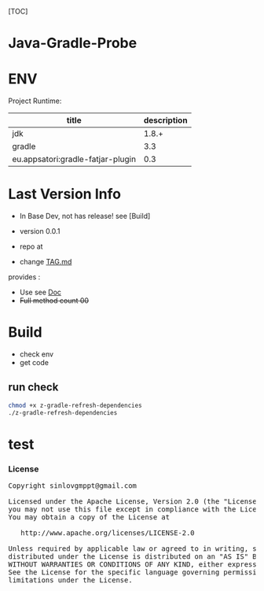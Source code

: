 [TOC]

# Java-Gradle-Probe

# ENV

Project Runtime:

|title|description|
|-----|-----------|
|jdk|1.8.+|
|gradle|3.3|
|eu.appsatori:gradle-fatjar-plugin|0.3|


# Last Version Info

- In Base Dev, not has release! see [Build]

- version 0.0.1
- repo at
- change [TAG.md](TAG.md)

provides :

- Use see [Doc](Doc/preface.md)
- ~~Full method count 00~~

# Build

- check env
- get code

## run check

```sh
chmod +x z-gradle-refresh-dependencies
./z-gradle-refresh-dependencies
```

# test

### License

<pre>
Copyright sinlovgmppt@gmail.com

Licensed under the Apache License, Version 2.0 (the "License");
you may not use this file except in compliance with the License.
You may obtain a copy of the License at

   http://www.apache.org/licenses/LICENSE-2.0

Unless required by applicable law or agreed to in writing, software
distributed under the License is distributed on an "AS IS" BASIS,
WITHOUT WARRANTIES OR CONDITIONS OF ANY KIND, either express or implied.
See the License for the specific language governing permissions and
limitations under the License.
</pre>
